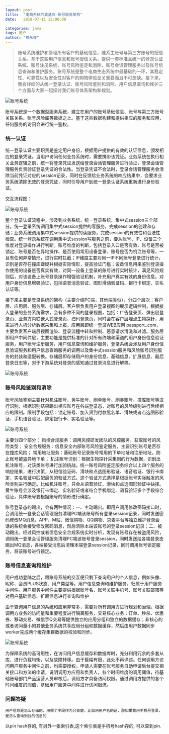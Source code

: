 ```yaml
---
layout: post
title:  "电商系统的奠基石-账号服务架构"
date:   2018-07-11 12:00:00

categories: java
tags: 用户
author: "穆永俊"
---
```


> 账号系统维护和管理所有客户的基础信息，维系主账号与第三方账号的授信关系。基于这些用户信息和账号授信关系，提供一套标准且统一的登录认证系统、账号注册系统、账号风险鉴定和消除、账号会话管理服务以及账号信息查询和维护服务。账号系统是整个电商生态系统中最基础的一环，其稳定性、可靠性以及安全性对客户的购物体验至关重要而且不可忽缺。接下来，我会详细的从统一登录认证、账号风险鉴别和消除、用户信息查询和维护三个方面与大家一起探讨我们账号体系架构和规划。

![账号系统](https://raw.githubusercontent.com/unionall/unionall.github.io/master/assets/images/pictures/2018-07-31-user/01-01.png)

账号系统是一个数据型服务系统，建立在用户的账号基础信息、账号与第三方账号关联关系、账号风险库等数据之上。基于这些数据构建和提供相应的服务和应用，任何服务的访问会进行统一鉴权。

### **统一认证**

统一登录认证主要职责是鉴定用户身份，根据用户提供的有效的认证信息，颁发相应的登录凭证。当用户访问任何业务系统时，需要携带该凭证。业务系统在执行相关业务逻辑之前，统一将登录凭证发送给登录会话管理服务进行验证，登录会话管理服务负责验证登录凭证的合法性。当登录凭证不合法时，登录会话管理服务会清除当前凭证对应的session记录，同时在反馈给业务系统的响应结果中，会要求业务系统清除无效的登录凭证，同时引导用户到统一登录认证系统重新进行身份验证。

交互流程图：

![账号系统](https://raw.githubusercontent.com/unionall/unionall.github.io/master/assets/images/pictures/2018-07-31-user/01-02.png)

整个登录认证流程中，涉及到业务系统、统一登录系统、集中式session三个部分。统一登录系统调用集中式session提供的写服务，完成session的创建和存储；业务系统调用集中式session提供的读服务，完成session的有效性和合法性检查。统一登录系统在调用集中式session写服务之前，要从账号、IP、设备三个维度对登录操作进行判断。账号维度的判断，包括登录入口是否有效、账号是否被锁定、账号是否在异地操作、是否使用常用设备登录、账号是否为机注账号等，一旦有任何异常情形，进行实时拦截；IP维度主要对同一IP不同账号登录进行统计，识别是否存在撞库嫌疑并根据实际情形，提高验证门槛；设备信息用来鉴别登录操作使用的设备是否真实有效，对同一设备上登录的账号进行实时统计，满足风险规则后，对该设备上账号登录操作增强验证机制，补充用户真实有效的身份信息。对用户身份信息增强验证，包括语音消息验证、图形滑动验证码、银行卡绑定、实名认证等。

接下来主要是登录系统的架构（主要介绍PC端，其他端类似），分四个层次：客户层、应用层、服务层、存储层。客户层负责用户登录视图的展示逻辑控制，根据接入登录的业务系统需求，会有多种不同的登录视图，包括：广告登录页、弹出层登录页、业务方内联嵌入式登录页、扫码登录页，同时会在客户层埋点生物探针，用来进行人机分析数据采集和上报。应用层即统一登录WEB应用 passport..com，主要负责客户端层视图渲染、登录流程中转和控制、恶意请求清洗和过滤。服务层即用户中间件层，主要功能是提供标准的针对所有终端和渠道的用户身份信息验证服务，用户账号注册服务，用户信息查询和维护服务，登录系统会涉及用户身份信息验证服务和用户信息查询服务的调用以及集中式session服务和风险账号识别服务的封装和适配转换。存储层即存储用户的身份信息、基础信息、扩展信息、最后登录日志等，对于下游系统对登录的感知通过登录消息进行解耦。

![账号系统](https://raw.githubusercontent.com/unionall/unionall.github.io/master/assets/images/pictures/2018-07-31-user/01-03.png)

### **账号风险鉴别和消除**

账号风险鉴别主要针对机注账号、黄牛账号、刷单账号、刷券账号、撞库账号等进行识别，根据识别结果踢出相应账号在各端登录态，对账号的风险级别进行后续相应的限制。限制手段包括：锁定账号、加入货到付款黑名单、滑块或者点选图形验证、手机语音验证、绑定银行卡、实名验证等。

![账号系统](https://raw.githubusercontent.com/unionall/unionall.github.io/master/assets/images/pictures/2018-07-31-user/01-05.png)

主要分四个部分：
风控合规服务：调用风控研发团队的风控服务，获取账号的风险类型；
安全合规服务：信息安全内部账号风险鉴定服务，主要识别账号是否存在撞库风险；
常用地址服务：基础账号记录账号常用的下单地址和注册地址，防止账号被盗异地下单；
机注账号识别：根据生物探针采集到的行为数据，识别出机注账号，对该类账号进行加验挑战。统一账号风险鉴定服务综合以上四个服务的响应结果，进行决策，从短信验证码、滑块和点选图形验证、语音验证、银行卡绑定、实名验证中匹配最优的验证方式。这个验证方式选择是根据账号实际触发的风险类别进行确定。比如机注账号，只会从语音验证、滑块和点选图形验证中抉择。黄牛账号会涉及银行卡绑定、实名验证或者结合手机绑定、语音验证多个手段综合验证，具体账号要根据账号的情形进行确定。

账号登录态的踢出，会有两种情况：一、主动踢出。即用户调用修改密码接口时，会调用统一登录会话管理服务清理PC端该账号所有登录session记录，同时发送密码修改MQ消息，APP、M站、微信购物、QQ购物、京麦平台等独立维护登录会话的系统会接受修改密码消息，然后清除本端该账号的登录session记录；二、被动踢出。经过风控或者信息安全合规系统实时分析，发现有账号存在被盗用风险，调用统一登录会话管理服务清理PC端该账号登录session，同时发送给各端登录态踢出MQ消息，各端接受消息后清理本端登录session记录，同时调用账号锁定服务，将该账号进行锁定。

### **账号信息查询和维护**

用户成功登陆之后，跟账号系统的交互便只剩下查询用户的个人信息，例如头像、昵称、会员PLUS状态、用户类型等。用户信息查询和维护服务，归属于用户服务中间件。用户服务中间件主要提供根据账号名、账号关联手机号、账号关联邮箱等对用户基础信息、扩展信息进行查询和维护

由于查询用户信息的系统和应用非常多，需要对所有调用方进行规划和治理。根据调用方业务的访问量和重要程度进行隔离服务，交易核心业务：订单、秒杀、优惠券、移动交易、微信手Q交易等提供独立的应用分组和独立的数据缓存；非核心的或者访问量小的其他业务系统共享应用分组和数据缓存，然后由用户数据同步worker完成两个缓存集群数据的校验和同步。

![账号系统](https://raw.githubusercontent.com/unionall/unionall.github.io/master/assets/images/pictures/2018-07-31-user/01-04.png)

为保障系统的高可用性，在访问用户信息缓存和数据库时，充分利用冗余的多套从库，进行负载均衡，以及故障转移。由于篇幅有限，此处不再详述。任何调用方访问用户服务中间件之前，均需要授权。申请人需要在账号服务自助申请后台提交相关接口和方法的申请，说明调用方应用和负责人，各个时间维度的调用阈值，待基础账号部门产品运营人员审核后，调用方才具备访问权限。通过调用方提供的各个时间维度的阈值，基础用户服务中间件进行访问限流。

### **问题答疑**

```用户信息是怎么存储的，用哪个字段作为分表健。比如用用户名的话，那如果我用手机号登录，是怎么查询到我的信息的```

以pin hash存的, 有另外一张索引表,这个索引表是手机号hash存的, 可以查到pin.
